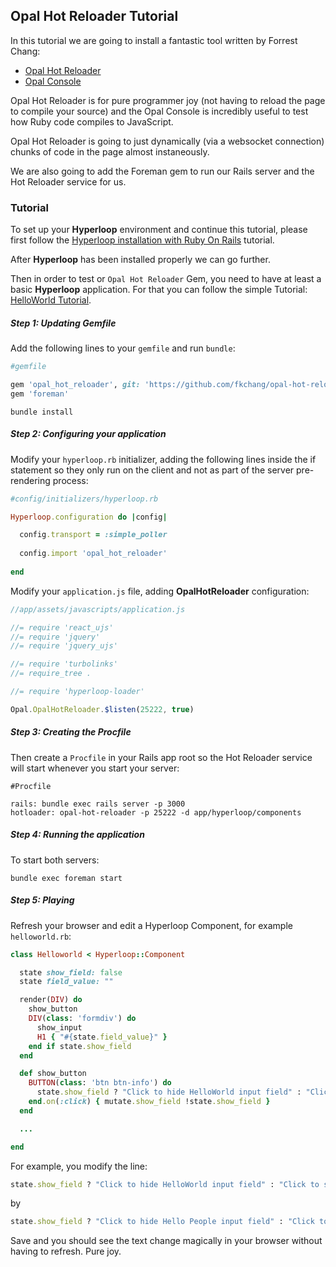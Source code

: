 ## <i class="flaticon-professor-teaching"></i> <span class="bigfirstletter">O</span>pal Hot Reloader Tutorial

In this tutorial we are going to install a fantastic tool written by Forrest Chang:

+ [Opal Hot Reloader](https://github.com/fkchang/opal-hot-reloader)
+ [Opal Console](https://github.com/fkchang/opal-console)

Opal Hot Reloader is for pure programmer joy (not having to reload the page to compile your source) and the Opal Console is incredibly useful to test how Ruby code compiles to JavaScript.

Opal Hot Reloader is going to just dynamically (via a websocket connection) chunks of code in the page almost instaneously.

We are also going to add the Foreman gem to run our Rails server and the Hot Reloader service for us.

### Tutorial

To set up your **Hyperloop** environment and continue this tutorial, please first follow the [Hyperloop installation with Ruby On Rails](/installation#rorsetup) tutorial.

After **Hyperloop** has been installed properly we can go further.

Then in order to test or `Opal Hot Reloader` Gem, you need to have at least a basic **Hyperloop** application. For that you can follow the simple Tutorial: [HelloWorld Tutorial](/tutorials/hyperlooprails/helloworld).

##### Step 1: Updating Gemfile

Add the following lines to your `gemfile` and run `bundle`:

```ruby
#gemfile

gem 'opal_hot_reloader', git: 'https://github.com/fkchang/opal-hot-reloader.git'
gem 'foreman'
```

`bundle install`

##### Step 2: Configuring your application

Modify your `hyperloop.rb` initializer, adding the following lines inside the if statement so they only run on the client and not as part of the server pre-rendering process:

```ruby
#config/initializers/hyperloop.rb

Hyperloop.configuration do |config|

  config.transport = :simple_poller
  
  config.import 'opal_hot_reloader'
 
end
```

Modify your `application.js` file, adding **OpalHotReloader** configuration:

```javascript
//app/assets/javascripts/application.js

//= require 'react_ujs'
//= require 'jquery'
//= require 'jquery_ujs'

//= require 'turbolinks'
//= require_tree .

//= require 'hyperloop-loader'

Opal.OpalHotReloader.$listen(25222, true)

```

##### Step 3: Creating the Procfile

Then create a `Procfile` in your Rails app root so the Hot Reloader service will start whenever you start your server:

```text
#Procfile

rails: bundle exec rails server -p 3000
hotloader: opal-hot-reloader -p 25222 -d app/hyperloop/components
```

##### Step 4: Running the application

To start both servers:

`bundle exec foreman start`


##### Step 5: Playing 

Refresh your browser and edit a Hyperloop Component, for example `helloworld.rb`:

```ruby
class Helloworld < Hyperloop::Component

  state show_field: false
  state field_value: ""

  render(DIV) do
    show_button
    DIV(class: 'formdiv') do
      show_input
      H1 { "#{state.field_value}" }
    end if state.show_field
  end

  def show_button
    BUTTON(class: 'btn btn-info') do
      state.show_field ? "Click to hide HelloWorld input field" : "Click to show HelloWorld input field"
    end.on(:click) { mutate.show_field !state.show_field }
  end

  ...

end
```

For example, you modify the line:

```ruby
state.show_field ? "Click to hide HelloWorld input field" : "Click to show HelloWorld input field"
```

by

```ruby
state.show_field ? "Click to hide Hello People input field" : "Click to show People input field"
```

Save and you should see the text change magically in your browser without having to refresh. Pure joy.  